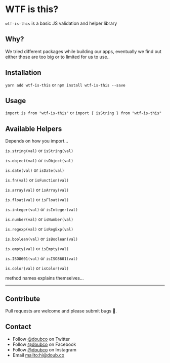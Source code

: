 # WTF is this?

`wtf-is-this` is a basic JS validation and helper library

## Why?

We tried different packages while building our apps, eventually we find out either those are too big or to limited for us to use..

## Installation

`yarn add wtf-is-this` or `npm install wtf-is-this --save`

## Usage

`import is from "wtf-is-this"` or `import { isString } from "wtf-is-this"`

## Available Helpers

Depends on how you import...

`is.string(val)` or `isString(val)`

`is.object(val)` or `isObject(val)`

`is.date(val)` or `isDate(val)`

`is.fn(val)` or `isFunction(val)`

`is.array(val)` or `isArray(val)`

`is.float(val)` or `isFloat(val)`

`is.integer(val)` or `isInteger(val)`

`is.number(val)` or `isNumber(val)`

`is.regexp(val)` or `isRegExp(val)`

`is.boolean(val)` or `isBoolean(val)`

`is.empty(val)` or `isEmpty(val)`

`is.ISO8601(val)` or `isISO8601(val)`

`is.color(val)` or `isColor(val)`

method names explains themselves...

---

## Contribute

Pull requests are welcome and please submit bugs 🐛.

## Contact

- Follow [@doubco](https://twitter.com/doubco) on Twitter
- Follow [@doubco](http://facebook.com/doubco) on Facebook
- Follow [@doubco](http://instagram.com/doubco) on Instagram
- Email <mailto:hi@doub.co>

